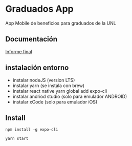 # Graduados App

App Mobile de beneficios para graduados de la UNL

## Documentación

[Informe final](https://docs.google.com/document/d/1lzHg6VlC_86QmzI6hjUpjm3h5_J8B25nwJawP0UOqPM/edit?usp=sharing)

## instalación entorno

- instalar nodeJS (version LTS)
- instalar yarn (se instala con brew)
- instalar react native
  yarn global add expo-cli
- instalar andriod studio (solo para emulador ANDROID)
- instalar xCode (solo para emulador iOS)

## Install
```
npm install -g expo-cli
````

````
yarn start
````
